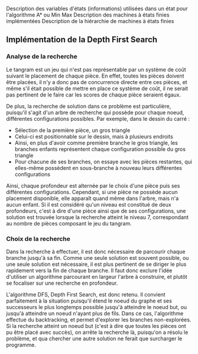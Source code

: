 Description des variables d'états (informations) utilisées dans un état pour
l'algorithme A* ou Min Max
Description des machines à états finies implémentées
Description de la hiérarchie de machines à états finies

## Implémentation de la Depth First Search

### Analyse de la recherche

Le tangram est un jeu qui n'est pas représentable par un système de coût suivant
le placement de chaque pièce. En effet, toutes les pièces doivent être placées,
il n'y a donc pas de concurrence directe entre ces pièces, et même s'il était
possible de mettre en place ce système de coût, il ne serait pas pertinent de le
faire car les scores de chaque pièce seraient égaux.

De plus, la recherche de solution dans ce problème est particulière, puisqu'il
s'agit d'un arbre de recherche qui possède pour chaque noeud, différentes
configurations possibles. Par exemple, dans le dessin du carré :

* Sélection de la première pièce, un gros triangle
* Celui-ci est positionnable sur le dessin, mais à plusieurs endroits
* Ainsi, en plus d'avoir comme première branche le gros triangle, les branches
enfants représentent chaque configuration possible du gros triangle
* Pour chacune de ses branches, on essaye avec les pièces restantes, qui
elles-même possèdent en sous-branche à nouveau leurs différentes configurations

Ainsi, chaque profondeur est alternée par le choix d'une pièce puis ses
différentes configurations. Cependant, si une pièce ne possède aucun placement
disponible, elle apparaît quand même dans l'arbre, mais n'a aucun enfant. Si il
est considéré qu'un niveau est constitué de deux profondeurs, c'est à dire d'une
pièce ainsi que de ses configurations, une solution est trouvée lorsque la
recherche atteint le niveau 7, correspondant au nombre de pièces composant le
jeu du tangram.

### Choix de la recherche

Dans la recherche à effectuer, il est donc nécessaire de parcourir chaque
branche jusqu'à sa fin. Comme une seule solution est souvent possible, ou une
seule solution est nécessaire, il est plus pertinent de se diriger le plus
rapidement vers la fin de chaque branche. Il faut donc exclure l'idée d'utiliser
un algorithme parcourant en largeur l'arbre à construire, et plutôt se focaliser
sur une recherche en profondeur.

L'algorithme DFS, Depth First Search, est donc retenu. Il convient parfaitement
à la situation puisqu'il étend le noeud du graphe et ses successeurs le plus
longtemps possible jusqu'à atteindre le noeud but, ou jusqu'à atteindre un noeud
n'ayant plus de fils. Dans ce cas, l'algorithme effectue du backtracking, et
permet d'explorer les branches non-explorées. Si la recherche atteint un noeud
but (c'est à dire que toutes les pièces ont pu être placé avec succès), on
arrête la recherche là, puisqu'on a résolu le problème, et qua chercher une
autre solution ne ferait que surcharger le programme.

